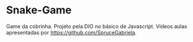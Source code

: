 # Snake-Game
 Game da cobrinha.
 Projeto pela DIO no básico de Javascript. 
 Vídeos aulas apresentadas por https://github.com/SpruceGabriela.